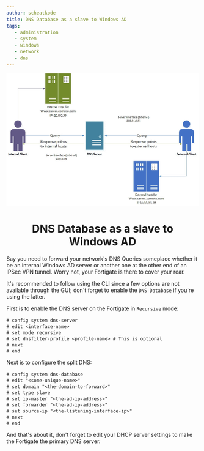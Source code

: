 ```yaml
---
author: scheatkode
title: DNS Database as a slave to Windows AD
tags:
   - administration
   - system
   - windows
   - network
   - dns
---
```


<p align="center">
   <img src="../../../.assets/banners/split_dns.jpg" alt="banner" />
</p>

<h1 align="center">DNS Database as a slave to Windows AD</h1>

Say you need to forward your network's DNS Queries someplace whether it be an
internal Windows AD server or another one at the other end of an IPSec VPN
tunnel. Worry not, your Fortigate is there to cover your rear.

It's recommended to follow using the CLI since a few options are not available
through the GUI; don't forget to enable the `DNS Database` if you're using the
latter.

First is to enable the DNS server on the Fortigate in `Recursive` mode:

```
# config system dns-server
# edit <interface-name>
# set mode recursive
# set dnsfilter-profile <profile-name> # This is optional
# next
# end
```

Next is to configure the split DNS:

```
# config system dns-database
# edit "<some-unique-name>"
# set domain "<the-domain-to-forward>"
# set type slave
# set ip-master "<the-ad-ip-address>"
# set forwarder "<the-ad-ip-address>"
# set source-ip "<the-listening-interface-ip>"
# next
# end
```

And that's about it, don't forget to edit your DHCP server settings to make
the Fortigate the primary DNS server.
